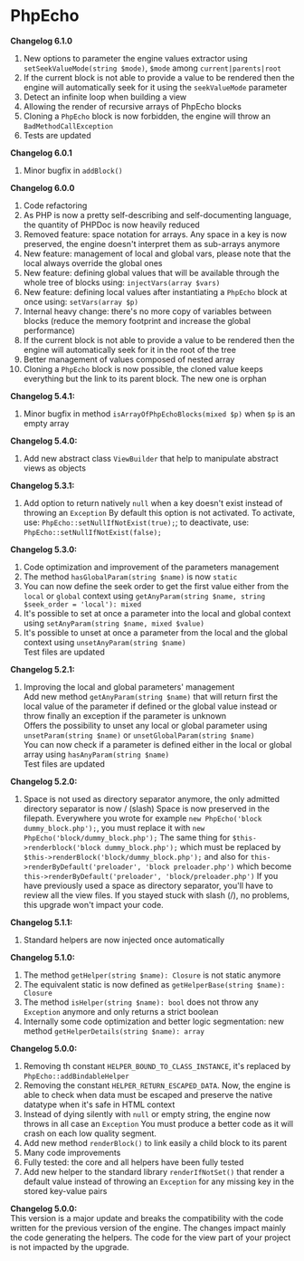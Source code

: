 # **PhpEcho**

**Changelog 6.1.0**<br>
1. New options to parameter the engine values extractor using `setSeekValueMode(string $mode)`, `$mode` among `current|parents|root`
2. If the current block is not able to provide a value to be rendered then the engine will automatically seek for it using the `seekValueMode` parameter
3. Detect an infinite loop when building a view
4. Allowing the render of recursive arrays of PhpEcho blocks
5. Cloning a `PhpEcho` block is now forbidden, the engine will throw an `BadMethodCallException`
6. Tests are updated

**Changelog 6.0.1**<br>
1. Minor bugfix in `addBlock()`

**Changelog 6.0.0**<br>
1. Code refactoring
2. As PHP is now a pretty self-describing and self-documenting language, the quantity of PHPDoc is now heavily reduced
3. Removed feature: space notation for arrays. Any space in a key is now preserved, the engine doesn't interpret them as sub-arrays anymore  
4. New feature: management of local and global vars, please note that the local always override the global ones
5. New feature: defining global values that will be available through the whole tree of blocks using: `injectVars(array $vars)`
6. New feature: defining local values after instantiating a `PhpEcho` block at once using: `setVars(array $p)`
7. Internal heavy change: there's no more copy of variables between blocks (reduce the memory footprint and increase the global performance)
8. If the current block is not able to provide a value to be rendered then the engine will automatically seek for it in the root of the tree 
9. Better management of values composed of nested array
10. Cloning a `PhpEcho` block is now possible, the cloned value keeps everything but the link to its parent block. The new one is orphan

**Changelog 5.4.1:**<br>
1. Minor bugfix in method `isArrayOfPhpEchoBlocks(mixed $p)` when `$p` is an empty array

**Changelog 5.4.0:**<br>
1. Add new abstract class `ViewBuilder` that help to manipulate abstract views as objects

**Changelog 5.3.1:**<br>
1. Add option to return natively `null` when a key doesn't exist instead of throwing an `Exception`
   By default this option is not activated. To activate, use: `PhpEcho::setNullIfNotExist(true);`; to deactivate,
   use: `PhpEcho::setNullIfNotExist(false);`

**Changelog 5.3.0:**<br>
1. Code optimization and improvement of the parameters management
2. The method `hasGlobalParam(string $name)` is now `static`
3. You can now define the seek order to get the first value either
   from the `local` or `global` context using `getAnyParam(string $name, string $seek_order = 'local'): mixed`
4. It's possible to set at once a parameter into the local and global context using `setAnyParam(string $name, mixed $value)`
5. It's possible to unset at once a parameter from the local and the global context using `unsetAnyParam(string $name)`<br>
   Test files are updated

**Changelog 5.2.1:**<br>
1. Improving the local and global parameters' management<br>
   Add new method `getAnyParam(string $name)` that will return first the local value of the parameter if defined
   or the global value instead or throw finally an exception if the parameter is unknown<br>
   Offers the possibility to unset any local or global parameter using `unsetParam(string $name)` or `unsetGlobalParam(string $name)`<br>
   You can now check if a parameter is defined either in the local or global array using `hasAnyParam(string $name)`<br>
   Test files are updated

**Changelog 5.2.0:**<br>
1. Space is not used as directory separator anymore, the only admitted directory separator is now / (slash)
   Space is now preserved in the filepath.
   Everywhere you wrote for example `new PhpEcho('block dummy_block.php');`, you must replace it with `new PhpEcho('block/dummy_block.php');`
   The same thing for `$this->renderblock('block dummy_block.php');` which must be replaced by `$this->renderBlock('block/dummy_block.php');`
   and also for `this->renderByDefault('preloader', 'block preloader.php')` which become `this->renderByDefault('preloader', 'block/preloader.php')`
   If you have previously used a space as directory separator, you'll have to review all the view files.
   If you stayed stuck with slash (/), no problems, this upgrade won't impact your code.

**Changelog 5.1.1:**<br>
1. Standard helpers are now injected once automatically

**Changelog 5.1.0:**<br>
1. The method `getHelper(string $name): Closure` is not static anymore
2. The equivalent static is now defined as `getHelperBase(string $name): Closure`
3. The method `isHelper(string $name): bool` does not throw any `Exception` anymore and only returns a strict boolean
4. Internally some code optimization and better logic segmentation: new method `getHelperDetails(string $name): array`

**Changelog 5.0.0:**<br>
1. Removing th constant `HELPER_BOUND_TO_CLASS_INSTANCE`, it's replaced by `PhpEcho::addBindableHelper`
2. Removing the constant `HELPER_RETURN_ESCAPED_DATA`. Now, the engine is able to check when data must
   be escaped and preserve the native datatype when it's safe in HTML context
3. Instead of dying silently with `null` or empty string, the engine now throws in all case an `Exception`
   You must produce a better code as it will crash on each low quality segment.
4. Add new method `renderBlock()` to link easily a child block to its parent
5. Many code improvements
6. Fully tested: the core and all helpers have been fully tested
7. Add new helper to the standard library `renderIfNotSet()` that render a default value instead
   of throwing an `Exception` for any missing key in the stored key-value pairs

**Changelog 5.0.0:**<br>
This version is a major update and breaks the compatibility with the code
written for the previous version of the engine. The changes impact mainly the code
generating the helpers. The code for the view part of your project is not impacted by the upgrade.